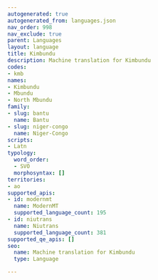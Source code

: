 ```yaml
---
autogenerated: true
autogenerated_from: languages.json
nav_order: 998
nav_exclude: true
parent: Languages
layout: language
title: Kimbundu
description: Machine translation for Kimbundu
codes:
- kmb
names:
- Kimbundu
- Mbundu
- North Mbundu
family:
- slug: bantu
  name: Bantu
- slug: niger-congo
  name: Niger-Congo
scripts:
- Latn
typology:
  word_order:
  - SVO
  morphosyntax: []
territories:
- ao
supported_apis:
- id: modernmt
  name: ModernMT
  supported_language_count: 195
- id: niutrans
  name: Niutrans
  supported_language_count: 381
supported_qe_apis: []
seo:
  name: Machine translation for Kimbundu
  type: Language

---
```


